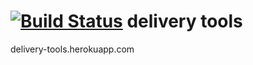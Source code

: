 [![Build Status](https://drone.io/github.com/yurifrl/delivery_tools/status.png)](https://drone.io/github.com/yurifrl/delivery_tools/latest)
delivery tools
==============
delivery-tools.herokuapp.com
